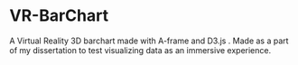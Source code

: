 # VR-BarChart
A Virtual Reality 3D barchart made with A-frame and D3.js .
Made as a part of my dissertation to test visualizing data as an immersive experience.
